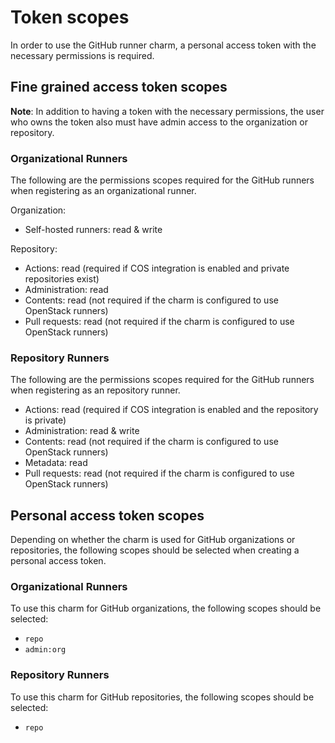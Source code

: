 # Token scopes

In order to use the GitHub runner charm, a personal access token with the necessary permissions
is required.

## Fine grained access token scopes

**Note**: In addition to having a token with the necessary permissions, the user who owns the
token also must have admin access to the organization or repository.

### Organizational Runners

The following are the permissions scopes required for the GitHub runners when registering as an
organizational runner.

Organization:

- Self-hosted runners: read & write

Repository:

- Actions: read (required if COS integration is enabled and private repositories exist)
- Administration: read
- Contents: read (not required if the charm is configured to use OpenStack runners)
- Pull requests: read (not required if the charm is configured to use OpenStack runners)

### Repository Runners

The following are the permissions scopes required for the GitHub runners when registering as an
repository runner.

- Actions: read (required if COS integration is enabled and the repository is private)
- Administration: read & write
- Contents: read (not required if the charm is configured to use OpenStack runners)
- Metadata: read
- Pull requests: read (not required if the charm is configured to use OpenStack runners)

## Personal access token scopes

Depending on whether the charm is used for GitHub organizations or repositories, the following scopes
should be selected when creating a personal access token.

### Organizational Runners

To use this charm for GitHub organizations, the following scopes should be selected:

- `repo`
- `admin:org`

### Repository Runners

To use this charm for GitHub repositories, the following scopes should be selected:

- `repo`